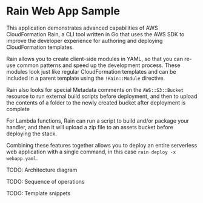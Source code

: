 # Rain Web App Sample

This application demonstrates advanced capabilities of AWS
CloudFormation Rain, a CLI tool written in Go that uses the AWS SDK to
improve the developer experience for authoring and deploying
CloudFormation templates.

Rain allows you to create client-side modules in YAML, so that you
can re-use common patterns and speed up the development process. These
modules look just like regular CloudFormation templates and can be
included in a parent template using the `!Rain::Module`
directive.

Rain also looks for special Metadata comments on the
`AWS::S3::Bucket` resource to run external build scripts
before deployment, and then to upload the contents of a folder to the
newly created bucket after deployment is complete

For Lambda functions, Rain can run a script to build and/or package
your handler, and then it will upload a zip file to an assets bucket
before deploying the stack.

Combining these features together allows you to deploy an entire
serverless web application with a single command, in this case
`rain deploy -x webapp.yaml`.

TODO: Architecture diagram

TODO: Sequence of operations

TODO: Template snippets


